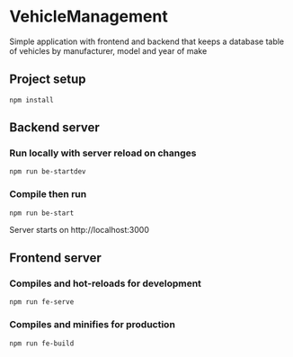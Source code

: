 # VehicleManagement
Simple application with frontend and backend that keeps a database table of vehicles by manufacturer, model and year of make

## Project setup
```
npm install
```

## Backend server

### Run locally with server reload on changes
```
npm run be-startdev
```

### Compile then run
```
npm run be-start
```

Server starts on http://localhost:3000

## Frontend server

### Compiles and hot-reloads for development
```
npm run fe-serve
```

### Compiles and minifies for production
```
npm run fe-build
```